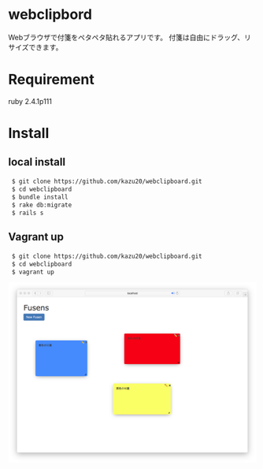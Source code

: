 # webclipbord
Webブラウザで付箋をペタペタ貼れるアプリです。
付箋は自由にドラッグ、リサイズできます。

# Requirement
 ruby 2.4.1p111

# Install

## local install
```
 $ git clone https://github.com/kazu20/webclipboard.git
 $ cd webclipboard
 $ bundle install
 $ rake db:migrate
 $ rails s
```

## Vagrant up
```
 $ git clone https://github.com/kazu20/webclipboard.git
 $ cd webclipboard
 $ vagrant up

```

![sample image](https://github.com/kazu20/webclipboard/blob/master/images/sampleimage.png)
